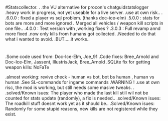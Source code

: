 #Statscollector.
.
.the VU alternative for procon's chatguidstatslogger
.heavy work in progress, not yet useable for a live server.
.use at own risk..
.
.6.0.0 : fixed a player vs sql problem. (thanks doc-ice-elm)
.5.0.0 : stats for bots are more and more ignored
.	Merged all vehicles / weapon kill scripts in one file..
.4.0.0 : Test version with ,working fixes ?
.3.0.3 : Full revamp annd more fixed
.now only kills from humans got collected.
.Needed to do that what i wanted to avoid.
.BUT.....it works..
#
.Some code used from: Doc-Ice-Elm, Joe_91
.Code fixes: Bree_Arnold and Doc-Ice-Elm, Jassent, IllustrisJack, Bree_Arnold
.SQLite fix for getting weapon kills: NoFaTe

.almost working: revive check - human vs bot, bot bs human , human vs human
.See SL-commands for ingame commands
.WARNING !
.use at own risc, the mod is working, but still needs some masive tweaks.
.
.solved/Known isues: The player who made the last kill still wil not be counted for stats update (randomly), a fix is needed..
.solved/Known isues: The roadkill stuff doesnt work yet as it should be..
.Solved/Known isues: Randomly for some stupid reasons, new kills are not registered while they exist.

